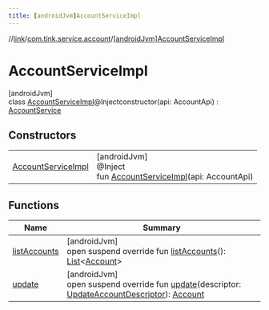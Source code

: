 ```yaml
---
title: [androidJvm]AccountServiceImpl
---
```

//[link](../../../index.html)/[com.tink.service.account](../index.html)/[[androidJvm]AccountServiceImpl](index.html)



# AccountServiceImpl



[androidJvm]\
class [AccountServiceImpl](index.html)@Injectconstructor(api: AccountApi) : [AccountService](../[android-jvm]-account-service/index.html)



## Constructors


| | |
|---|---|
| [AccountServiceImpl](-account-service-impl.html) | [androidJvm]<br>@Inject<br>fun [AccountServiceImpl](-account-service-impl.html)(api: AccountApi) |


## Functions


| Name | Summary |
|---|---|
| [listAccounts](list-accounts.html) | [androidJvm]<br>open suspend override fun [listAccounts](list-accounts.html)(): [List](https://kotlinlang.org/api/latest/jvm/stdlib/kotlin.collections/-list/index.html)&lt;[Account](../../com.tink.model.account/[android-jvm]-account/index.html)&gt; |
| [update](update.html) | [androidJvm]<br>open suspend override fun [update](update.html)(descriptor: [UpdateAccountDescriptor](../[android-jvm]-update-account-descriptor/index.html)): [Account](../../com.tink.model.account/[android-jvm]-account/index.html) |

